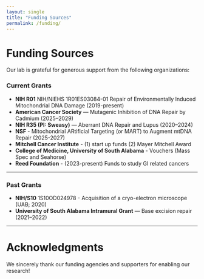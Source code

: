 ```yaml
---
layout: single
title: "Funding Sources"
permalink: /funding/
---
```


# Funding Sources

Our lab is grateful for generous support from the following organizations:

### Current Grants

- **NIH R01** NIH/NIEHS 1R01ES03084-01 Repair of Environmentally Induced Mitochondrial DNA Damage (2019-present)
- **American Cancer Society** — Mutagenic Inhibition of DNA Repair by Cadmium (2025–2029)
- **NIH R35 (PI: Sweasy)** — Aberrant DNA Repair and Lupus (2020–2024)
- **NSF** - Mitochondrial ARtificial Targeting (or MART) to Augment mtDNA Repair (2025-2027)
- **Mitchell Cancer Institute** - (1) start up funds (2) Mayer Mitchell Award
- **College of Medicine, University of South Alabama** - Vouchers (Mass Spec and Seahorse)
- **Reed Foundation** - (2023-present) Funds to study GI related cancers

---

### Past Grants

- **NIH/S10** 1S10OD024978 - Acquisition of a cryo-electron microscope (UAB; 2020)
- **University of South Alabama Intramural Grant** — Base excision repair (2021–2022)

---

# Acknowledgments

We sincerely thank our funding agencies and supporters for enabling our research!
